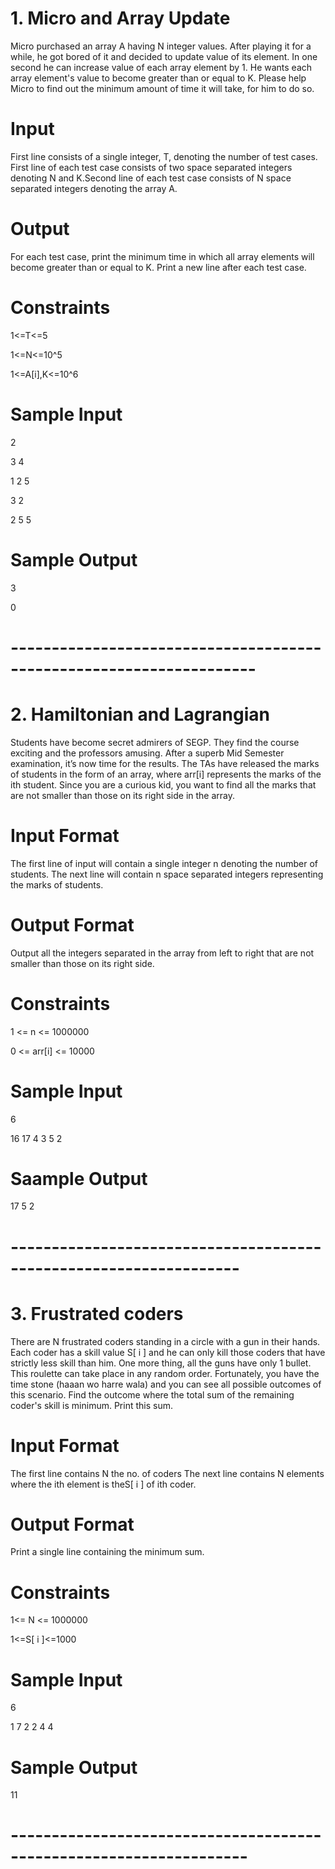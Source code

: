 # 1. Micro and Array Update 
Micro purchased an array A having N integer values. After playing it for a while, he got bored of it and decided to update value of its element. In one second he can increase value of each array element by 1. He wants each array element's value to become greater than or equal to K. Please help Micro to find out the minimum amount of time it will take, for him to do so. 

# Input
First line consists of a single integer, T, denoting the number of test cases. First line of each test case consists of two space separated integers denoting N and K.Second line of each test case consists of N space separated integers denoting the array A. 

# Output 
For each test case, print the minimum time in which all array elements will become greater than or equal to K. Print a new line after each test case.

# Constraints
1<=T<=5

1<=N<=10^5

1<=A[i],K<=10^6

# Sample Input
2 
   
3 4
   
1 2 5
 
3 2
   
2 5 5

# Sample Output
3

0
# --------------------------------------------------------------------

# 2. Hamiltonian and Lagrangian 
Students have become secret admirers of SEGP. They find the course exciting and the professors amusing. After a superb Mid Semester examination, it’s now time for the results. The TAs have released the marks of students in the form of an array, where arr[i] represents the marks of the ith student. 
Since you are a curious kid, you want to find all the marks that are not smaller than those on its right side in the array. 
 
# Input Format 
The first line of input will contain a single integer n denoting the number of students. 
The next line will contain n space separated integers representing the marks of students. 

# Output Format 
Output all the integers separated in the array from left to right that are not smaller than those on its right side.

# Constraints 
1 <= n <= 1000000 

0 <= arr[i] <= 10000 

# Sample Input
6

16 17 4 3 5 2

# Saample Output
17 5 2
# ------------------------------------------------------------------

# 3. Frustrated coders   
There are N frustrated coders standing in a circle with a gun in their hands. Each coder has a skill value S[ i ] and he can only kill those coders that have strictly less skill than him. One more thing, all the guns have only 1 bullet. This roulette can take place in any random order. Fortunately, you have the time stone (haaan wo harre wala) and you can see all possible outcomes of this scenario. Find the outcome where the total sum of the remaining coder's skill is minimum. Print this sum. 

# Input Format 
The first line contains N the no. of coders 
The next line contains N  elements where the ith element is theS[ i ] of ith coder.

# Output Format 
Print a single line containing the minimum sum. 

# Constraints 
1<= N <= 1000000 

1<=S[ i ]<=1000 
 
 # Sample Input
 6
 
 1 7 2 2 4 4
 
 # Sample Output
 11
 # -------------------------------------------------------------------
